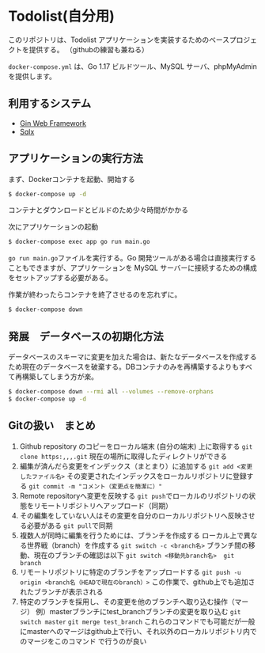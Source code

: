 # Todolist(自分用)
このリポジトリは、Todolist アプリケーションを実装するためのベースプロジェクトを提供する。
（githubの練習も兼ねる）

`docker-compose.yml` は、Go 1.17 ビルドツール、MySQL サーバ、phpMyAdmin を提供します。

## 利用するシステム
- [Gin Web Framework](https://pkg.go.dev/github.com/gin-gonic/gin)
- [Sqlx](https://pkg.go.dev/github.com/jmoiron/sqlx)

## アプリケーションの実行方法
まず、Dockerコンテナを起動、開始する
```sh
$ docker-compose up -d
```
コンテナとダウンロードとビルドのため少々時間がかかる

次にアプリケーションの起動
```sh
$ docker-compose exec app go run main.go
```
`go run main.go`ファイルを実行する。Go 開発ツールがある場合は直接実行することもできますが、アプリケーションを MySQL サーバーに接続するための構成をセットアップする必要がある。

作業が終わったらコンテナを終了させるのを忘れずに。
```sh
$ docker-compose down
```

## 発展　データベースの初期化方法
データベースのスキーマに変更を加えた場合は、新たなデータベースを作成するため現在のデータベースを破棄する。DBコンテナのみを再構築するよりもすべて再構築してしまう方が楽。
```sh
$ docker-compose down --rmi all --volumes --remove-orphans
$ docker-compose up -d
```

## Gitの扱い　まとめ
1. Github repository のコピーをローカル端末 (⾃分の端末) 上に取得する
`git clone https:,,,.git`
現在の場所に取得したディレクトリができる
2. 編集が済んだら変更をインデックス（まとまり）に追加する
`git add <変更したファイル名>`
その変更されたインデックスをローカルリポジトリに登録する
`git commit -m "コメント（変更点を簡潔に）"`
3. Remote repositoryへ変更を反映する
`git push`でローカルのリポジトリの状態をリモートリポジトリへアップロード（同期）
4. その編集をしていない人はその変更を自分のローカルリポジトリへ反映させる必要がある
`git pull`で同期
5. 複数人が同時に編集を行うためには、ブランチを作成する
ローカル上で異なる世界戦（branch）を作成する
`git switch -c <branch名>`
ブランチ間の移動、現在のブランチの確認は以下
`git switch <移動先branch名>`　`git branch`
6. リモートリポジトリに特定のブランチをアップロードする
`git push -u origin <branch名（HEADで現在のbranch）>`
この作業で、github上でも追加されたブランチが表示される
7. 特定のブランチを採用し、その変更を他のブランチへ取り込む操作（マージ）
例）masterブランチにtest_branchブランチの変更を取り込む
    `git switch master`
    `git merge test_branch`
    これらのコマンドでも可能だが一般にmasterへのマージはgithub上で行い、それ以外のローカルリポジトリ内でのマージをこのコマンド
で行うのが良い    

